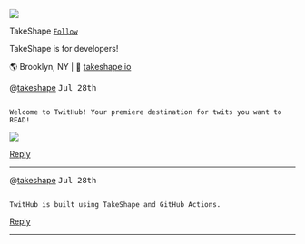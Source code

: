 ![](https://images.takeshape.io/5fa56f55-d64e-4e56-ae68-1daf93e7fdc3/dev/109353a0-b3e1-4d61-ad63-508eac27fbd3/yoel-peterson-1105776-unsplash.jpg?auto=compress%2Cformat&amp;h=134&amp;mask=ellipse&amp;q=100&amp;w=134)

TakeShape [`Follow`](https://github.com/takeshape?tab=followers)

TakeShape is for developers!

🌎 Brooklyn, NY | 📠 [takeshape.io](https://takeshape.io)



@[takeshape](https://github.com/takeshape) <kbd>Jul 28th</kbd>

<code>
Welcome to TwitHub! Your premiere destination for twits you want to READ!
</code>

![](https://images.takeshape.io/5fa56f55-d64e-4e56-ae68-1daf93e7fdc3/dev/d2e474db-0d78-4aeb-99d2-456fd793e334/tim-wright-455282-unsplash.jpg?auto=compress%2Cformat&amp;fill=blur&amp;fit=fillmax&amp;q=100&amp;w=510)

[Reply](https://github.com/takeshape/README/issues/new?body=Welcome%20to%20TwitHub!%20Your%20premiere%20destination%20for%20twits%20you%20want%20to%20READ!%0A%0A---)

---



@[takeshape](https://github.com/takeshape) <kbd>Jul 28th</kbd>

<code>
TwitHub is built using TakeShape and GitHub Actions.
</code>



[Reply](https://github.com/takeshape/README/issues/new?body=TwitHub%20is%20built%20using%20TakeShape%20and%20GitHub%20Actions.%0A%0A---)

---

